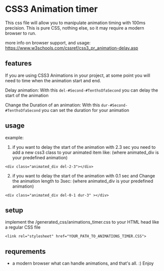 # CSS3 Animation timer

This css file will allow you to manipulate animation timing with 100ms precision.
This is pure CSS, nothing else, so it may require a modern browser to run.

more info on browser support, and usage: https://www.w3schools.com/cssref/css3_pr_animation-delay.asp  



## features
If you are using CSS3 Animations in your project, at some point you will need to time when the animation start and end.

Delay animation:
With this ` del-#Second-#TenthsOfaSecond ` you can delay the start of the animation

Change the Duration of an animation:
With this ` dur-#Second-#TenthsOfaSecond ` you can set the duration for your animation



## usage

example:

1. if you want to delay the start of the animation with 2.3 sec you need to add a new css3 class to your animated item like:
(where animated_div is your predefined animation)
```
<div class="animated_div del-2-3"></div>
```

2. if you want to delay the start of the animation with 0.1 sec and Change the animation length to 3sec:
(where animated_div is your predefined animation)
```
<div class="animated_div del-0-1 dur-3" ></div>
```

## setup
implement the /generated_css/animations_timer.css to your HTML head like a regular CSS file
```
<link rel="stylesheet" href="YOUR_PATH_TO_ANIMATIONS_TIMER.CSS">
```


## requrements
- a modern browser what can handle animations, and that's all. :)
Enjoy
